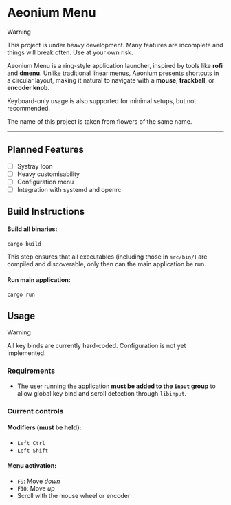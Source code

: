 # Aeonium Menu

> [!WARNING]
> This project is under heavy development. Many features are incomplete and things will break often. Use at your own risk.

Aeonium Menu is a ring-style application launcher, inspired by tools like
**rofi** and **dmenu**. Unlike traditional linear menus, Aeonium presents
shortcuts in a circular layout, making it natural to navigate with a **mouse**,
**trackball**, or **encoder knob**.

Keyboard-only usage is also supported for minimal setups, but not recommended.

The name of this project is taken from flowers of the same name.

---

## Planned Features
- [  ] Systray Icon
- [  ] Heavy customisability
- [  ] Configuration menu
- [  ] Integration with systemd and openrc

## Build Instructions

#### Build all binaries:

```bash
cargo build
````

This step ensures that all executables (including those in `src/bin/`) are
compiled and discoverable, only then can the main application be run.

#### Run main application:

```bash
cargo run
```

## Usage
> [!WARNING]
> All key binds are currently hard-coded. Configuration is not yet implemented.

### Requirements
- The user running the application **must be added to the `input` group** to
  allow global key bind and scroll detection through `libinput`.

### Current controls

#### Modifiers (must be held):
  - `Left Ctrl`
  - `Left Shift`

#### Menu activation:
  - `F9`: Move *down*
  - `F10`: Move *up*
  - Scroll with the mouse wheel or encoder
